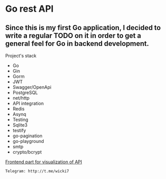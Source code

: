 Go rest API 
===

Since this is my first Go application, I decided to write a regular TODO on it in order to get a general feel for Go in backend development.
---

Project's stack
* Go
* Gin
* Gorm
* JWT
* Swagger/OpenApi
* PostgreSQL
* net/http
* API integration
* Redis
* Asynq
* Testing
* Sqlite3
* testify
* go-pagination
* go-playground
* smtp
* crypto/bcrypt

[Frontend part for visualization of API](https://github.com/ilyaDyb/tinder_frontend)

`Telegram: http://t.me/wicki7`